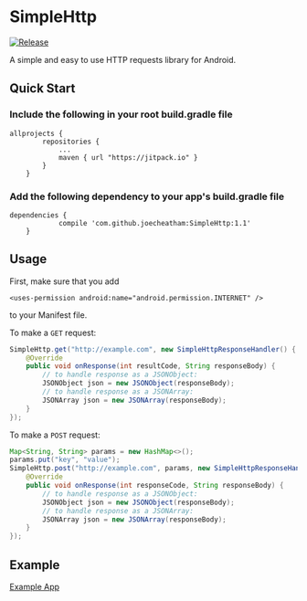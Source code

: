 # SimpleHttp
[![Release](https://jitpack.io/v/joecheatham/SimpleHttp.svg)](https://jitpack.io/#joecheatham/SimpleHttp)

A simple and easy to use HTTP requests library for Android.

## Quick Start
### Include the following in your root build.gradle file
```
allprojects {
		repositories {
			...
			maven { url "https://jitpack.io" }
		}
	}
```
### Add the following dependency to your app's build.gradle file
```
dependencies {
	        compile 'com.github.joecheatham:SimpleHttp:1.1'
	}
```
## Usage
First, make sure that you add
```
<uses-permission android:name="android.permission.INTERNET" /> 
```
to your Manifest file.

To make a `GET` request:
```java
SimpleHttp.get("http://example.com", new SimpleHttpResponseHandler() {
	@Override
    public void onResponse(int resultCode, String responseBody) {
    	// to handle response as a JSONObject:
        JSONObject json = new JSONObject(responseBody);
        // to handle response as a JSONArray:
        JSONArray json = new JSONArray(responseBody);
    }
});
```

To make a `POST` request:
```java
Map<String, String> params = new HashMap<>();
params.put("key", "value");
SimpleHttp.post("http://example.com", params, new SimpleHttpResponseHandler() {
	@Override
    public void onResponse(int responseCode, String responseBody) {
    	// to handle response as a JSONObject:
        JSONObject json = new JSONObject(responseBody);
        // to handle response as a JSONArray:
        JSONArray json = new JSONArray(responseBody);
    }
});
```
## Example
[Example App](https://github.com/joecheatham/SimpleHttp/tree/master/sampleapp)
